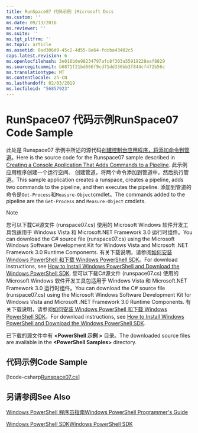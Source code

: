 ```yaml
---
title: RunSpace07 代码示例 |Microsoft Docs
ms.custom: ''
ms.date: 09/13/2016
ms.reviewer: ''
ms.suite: ''
ms.tgt_pltfrm: ''
ms.topic: article
ms.assetid: 8ad306d9-45c2-4d55-8e64-fdcba43402c5
caps.latest.revision: 6
ms.openlocfilehash: 3e016b0e98234797afc8f303a55919228eaf8829
ms.sourcegitcommit: b6871f21bd666f9cd71dd336bb3f844cf472b56c
ms.translationtype: MT
ms.contentlocale: zh-CN
ms.lasthandoff: 02/03/2019
ms.locfileid: "56857923"
---
```

# <a name="runspace07-code-sample"></a><span data-ttu-id="c68cf-102">RunSpace07 代码示例</span><span class="sxs-lookup"><span data-stu-id="c68cf-102">RunSpace07 Code Sample</span></span>

<span data-ttu-id="c68cf-103">此处是 Runspace07 示例中所述的源代码[创建控制台应用程序，将添加命令到管道](http://msdn.microsoft.com/en-us/01eb7808-e97b-4905-80be-9e2fa38c262e)。</span><span class="sxs-lookup"><span data-stu-id="c68cf-103">Here is the source code for the Runspace07 sample described in [Creating a Console Application That Adds Commands to a Pipeline](http://msdn.microsoft.com/en-us/01eb7808-e97b-4905-80be-9e2fa38c262e).</span></span> <span data-ttu-id="c68cf-104">此示例应用程序创建一个运行空间、 创建管道，将两个命令添加到管道中，然后执行管道。</span><span class="sxs-lookup"><span data-stu-id="c68cf-104">This sample application creates a runspace, creates a pipeline, adds two commands to the pipeline, and then executes the pipeline.</span></span> <span data-ttu-id="c68cf-105">添加到管道的命令是`Get-Process`和`Measure-Object`cmdlet。</span><span class="sxs-lookup"><span data-stu-id="c68cf-105">The commands added to the pipeline are the `Get-Process` and `Measure-Object` cmdlets.</span></span>

> [!NOTE]
> <span data-ttu-id="c68cf-106">您可以下载C#源文件 (runspace07.cs) 使用的 Microsoft Windows 软件开发工具包适用于 Windows Vista 和 Microsoft.NET Framework 3.0 运行时组件。</span><span class="sxs-lookup"><span data-stu-id="c68cf-106">You can download the C# source file (runspace07.cs) using the Microsoft Windows Software Development Kit for Windows Vista and Microsoft .NET Framework 3.0 Runtime Components.</span></span> <span data-ttu-id="c68cf-107">有关下载说明，请参阅[如何安装 Windows PowerShell 和下载 Windows PowerShell SDK](/powershell/developer/installing-the-windows-powershell-sdk)。</span><span class="sxs-lookup"><span data-stu-id="c68cf-107">For download instructions, see [How to Install Windows PowerShell and Download the Windows PowerShell SDK](/powershell/developer/installing-the-windows-powershell-sdk).</span></span>
> <span data-ttu-id="c68cf-108">您可以下载C#源文件 (runspace07.cs) 使用的 Microsoft Windows 软件开发工具包适用于 Windows Vista 和 Microsoft.NET Framework 3.0 运行时组件。</span><span class="sxs-lookup"><span data-stu-id="c68cf-108">You can download the C# source file (runspace07.cs) using the Microsoft Windows Software Development Kit for Windows Vista and Microsoft .NET Framework 3.0 Runtime Components.</span></span> <span data-ttu-id="c68cf-109">有关下载说明，请参阅[如何安装 Windows PowerShell 和下载 Windows PowerShell SDK](/powershell/developer/installing-the-windows-powershell-sdk)。</span><span class="sxs-lookup"><span data-stu-id="c68cf-109">For download instructions, see [How to Install Windows PowerShell and Download the Windows PowerShell SDK](/powershell/developer/installing-the-windows-powershell-sdk).</span></span>
>
> <span data-ttu-id="c68cf-110">已下载的源文件中有 **\<PowerShell 示例 >** 目录。</span><span class="sxs-lookup"><span data-stu-id="c68cf-110">The downloaded source files are available in the **\<PowerShell Samples>** directory.</span></span>

## <a name="code-sample"></a><span data-ttu-id="c68cf-111">代码示例</span><span class="sxs-lookup"><span data-stu-id="c68cf-111">Code Sample</span></span>

[!code-csharp[Runspace07.cs](../../powershell-sdk-samples/SDK-2.0/csharp/Runspace07/Runspace07.cs#L11-L108 "Runspace07.cs")]

## <a name="see-also"></a><span data-ttu-id="c68cf-112">另请参阅</span><span class="sxs-lookup"><span data-stu-id="c68cf-112">See Also</span></span>

[<span data-ttu-id="c68cf-113">Windows PowerShell 程序员指南</span><span class="sxs-lookup"><span data-stu-id="c68cf-113">Windows PowerShell Programmer's Guide</span></span>](./windows-powershell-programmer-s-guide.md)

[<span data-ttu-id="c68cf-114">Windows PowerShell SDK</span><span class="sxs-lookup"><span data-stu-id="c68cf-114">Windows PowerShell SDK</span></span>](../windows-powershell-reference.md)